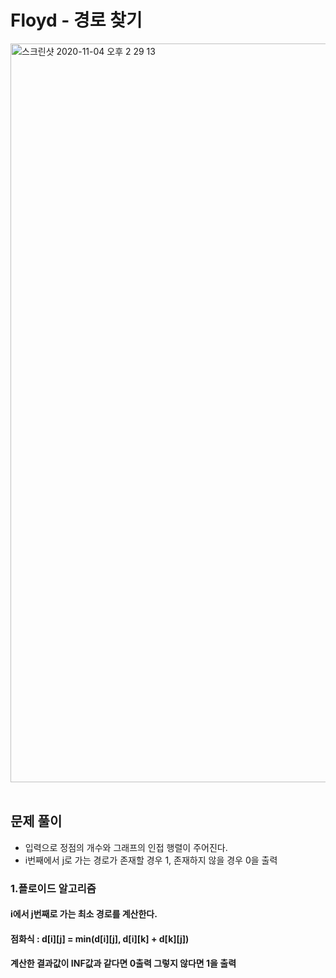 # Floyd - 경로 찾기

<img width="1182" alt="스크린샷 2020-11-04 오후 2 29 13" src="https://user-images.githubusercontent.com/42570260/98072771-26410100-1eaa-11eb-9b06-d96bfa3a6901.png">
</br></br>

## 문제 풀이
- 입력으로 정점의 개수와 그래프의 인접 행렬이 주어진다.
- i번째에서 j로 가는 경로가 존재할 경우 1, 존재하지 않을 경우 0을 출력

### 1.플로이드 알고리즘
#### i에서 j번째로 가는 최소 경로를 계산한다.
#### 점화식 : d[i][j] = min(d[i][j], d[i][k] + d[k][j])
#### 계산한 결과값이 INF값과 같다면 0출력 그렇지 않다면 1을 출력
